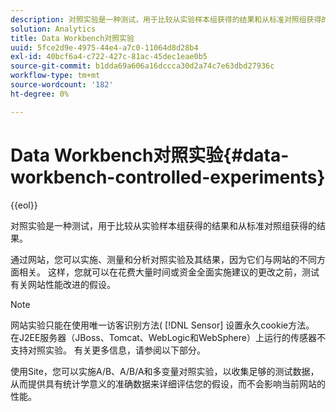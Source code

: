 ```yaml
---
description: 对照实验是一种测试，用于比较从实验样本组获得的结果和从标准对照组获得的结果。
solution: Analytics
title: Data Workbench对照实验
uuid: 5fce2d9e-4975-44e4-a7c0-11064d8d28b4
exl-id: 40bcf6a4-c722-427c-81ac-45dec1eae0b5
source-git-commit: b1dda69a606a16dccca30d2a74c7e63dbd27936c
workflow-type: tm+mt
source-wordcount: '182'
ht-degree: 0%

---
```


# Data Workbench对照实验{#data-workbench-controlled-experiments}

{{eol}}

对照实验是一种测试，用于比较从实验样本组获得的结果和从标准对照组获得的结果。

通过网站，您可以实施、测量和分析对照实验及其结果，因为它们与网站的不同方面相关。 这样，您就可以在花费大量时间或资金全面实施建议的更改之前，测试有关网站性能改进的假设。

>[!NOTE]
>
>网站实验只能在使用唯一访客识别方法( [!DNL Sensor] 设置永久cookie方法。 在J2EE服务器（JBoss、Tomcat、WebLogic和WebSphere）上运行的传感器不支持对照实验。 有关更多信息，请参阅以下部分。

使用Site，您可以实施A/B、A/B/A和多变量对照实验，以收集足够的测试数据，从而提供具有统计学意义的准确数据来详细评估您的假设，而不会影响当前网站的性能。
